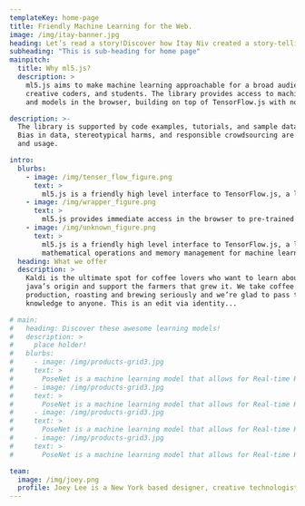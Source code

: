 ```yaml
---
templateKey: home-page
title: Friendly Machine Learning for the Web.
image: /img/itay-banner.jpg
heading: Let’s read a story!Discover how Itay Niv created a story-telling app for children!
subheading: "This is sub-heading for home page"
mainpitch:
  title: Why ml5.js?
  description: >
    ml5.js aims to make machine learning approachable for a broad audience of artists,
    creative coders, and students. The library provides access to machine learning algorithms
    and models in the browser, building on top of TensorFlow.js with no other external dependencies.

description: >-
  The library is supported by code examples, tutorials, and sample datasets with an emphasis on ethical computing.
  Bias in data, stereotypical harms, and responsible crowdsourcing are part of the documentation around data collection
  and usage.

intro:
  blurbs:
    - image: /img/tenser_flow_figure.png
      text: >
        ml5.js is a friendly high level interface to TensorFlow.js, a library for handling GPU-accelerated mathematical operations and memory management for machine learning algorithms.
    - image: /img/wrapper_figure.png
      text: >
        ml5.js provides immediate access in the browser to pre-trained models for detecting human poses, generating text, styling an image with another, composing music, pitch detection, and common English language word relationships.
    - image: /img/unknown_figure.png
      text: >
        ml5.js is a friendly high level interface to TensorFlow.js, a library for handling GPU-accelerated
        mathematical operations and memory management for machine learning algorithms.
  heading: What we offer
  description: >
    Kaldi is the ultimate spot for coffee lovers who want to learn about their
    java’s origin and support the farmers that grew it. We take coffee
    production, roasting and brewing seriously and we’re glad to pass that
    knowledge to anyone. This is an edit via identity...

# main:
#   heading: Discover these awesome learning models!
#   description: >
#     place holder!
#   blurbs:
#     - image: /img/products-grid3.jpg
#     text: >
#       PoseNet is a machine learning model that allows for Real-time Human Pose Estimation.
#     - image: /img/products-grid3.jpg
#     text: >
#       PoseNet is a machine learning model that allows for Real-time Human Pose Estimation.
#     - image: /img/products-grid3.jpg
#     text: >
#       PoseNet is a machine learning model that allows for Real-time Human Pose Estimation.
#     - image: /img/products-grid3.jpg
#     text: >
#       PoseNet is a machine learning model that allows for Real-time Human Pose Estimation.

team:
  image: /img/joey.png
  profile: Joey Lee is a New York based designer, creative technologist, and geographer who leads the development of ml5.js by creating new examples, maintaining the library, doing code reviews, addressing issues, and merging/communicating with contributors.
---
```

